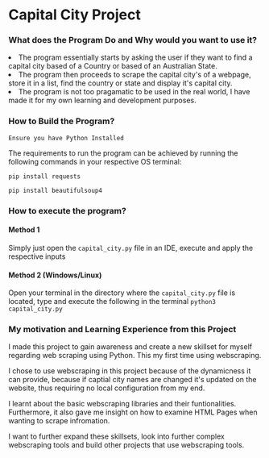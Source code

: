 <h1> Capital City Project </h1>

<h3> What does the Program Do and Why would you want to use it? </h3>
     <li>The program essentially starts by asking the user if they want to find a capital city based of a Country or based of an Australian State.</li>
     <li>The program then proceeds to scrape the capital city's of a webpage, store it in a list, find the country or state and display it's capital city.</li>
     <li>The program is not too pragamatic to be used in the real world, I have made it for my own learning and development purposes.</li>


<h3> How to Build the Program? </h3>

```Ensure you have Python Installed ```

The requirements to run the program can be achieved by running the following commands in your respective OS terminal:

``` pip install requests ```

```pip install beautifulsoup4```

<h3> How to execute the program? </h3>

<h4> Method 1 </h4>

Simply just open the ```capital_city.py``` file in an IDE, execute and apply the respective inputs

<h4> Method 2 (Windows/Linux) </h4>

Open your terminal in the directory where the ```capital_city.py``` file is located, type and execute the following in the terminal ```python3 capital_city.py```

<h3> My motivation and Learning Experience from this Project </h3>

I made this project to gain awareness and create a new skillset for myself regarding web scraping using Python. This my first time using webscraping.

I chose to use webscraping in this project because of the dynamicness it can provide, because if captial city names are changed it's updated on the website, thus requiring no local configuration from my end. 

I learnt about the basic webscraping libraries and their funtionalities. Furthermore, it also gave me insight on how to examine HTML Pages when wanting to scrape infromation.

I want to further expand these skillsets, look into further complex webscraping tools and build other projects that use webscraping tools.
